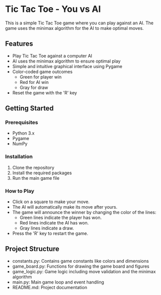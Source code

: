 # Tic Tac Toe - You vs AI

This is a simple Tic Tac Toe game where you can play against an AI. The game uses the minimax algorithm for the AI to make optimal moves.

## Features

- Play Tic Tac Toe against a computer AI
- AI uses the minimax algorithm to ensure optimal play
- Simple and intuitive graphical interface using Pygame
- Color-coded game outcomes
  - Green for player win
  - Red for AI win
  - Gray for draw
- Reset the game with the 'R' key

## Getting Started

### Prerequisites

- Python 3.x
- Pygame
- NumPy

### Installation

1. Clone the repository
2. Install the required packages
3. Run the main game file

### How to Play
- Click on a square to make your move.
- The AI will automatically make its move after yours.
- The game will announce the winner by changing the color of the lines:
    - Green lines indicate the player has won.
    - Red lines indicate the AI has won.
    - Gray lines indicate a draw.
- Press the 'R' key to restart the game.

## Project Structure
- constants.py: Contains game constants like colors and dimensions
- game_board.py: Functions for drawing the game board and figures
- game_logic.py: Game logic including move validation and the minimax algorithm
- main.py: Main game loop and event handling
- README.md: Project documentation
